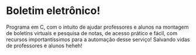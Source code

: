 # Boletim eletrônico!
Programa em C, com o intuito de ajudar professores e alunos na montagem de boletins virtuais e pesquisa de notas, de acesso prático e fácil, com recursos importantíssimos para a automação desse serviço!
Salvando vidas de professores e alunos heheh!
